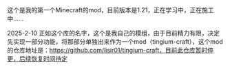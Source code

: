 这个是我的第一个Minecraft的mod，目前版本是1.21，正在学习中，正在施工中……

2025-2-10  正如这个库的名字，这个是我自己的模组，由于目前精力有限，决定先实现一部分功能，将那部分单独出来作为一个mod（tingium-craft），这个mod的仓库地址是：https://github.com/lisir01/tingium-craft，目前此仓库暂时停更，后续恢复时间待定
